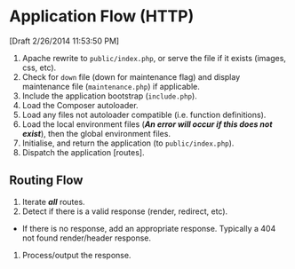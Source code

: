 # Application Flow (HTTP)

[Draft 2/26/2014 11:53:50 PM]

 1. Apache rewrite to `public/index.php`, or serve the file if it exists (images, css, etc).
 1. Check for `down` file (down for maintenance flag) and display maintenance file (`maintenance.php`) if applicable.
 1. Include the application bootstrap (`include.php`).
 1. Load the Composer autoloader.
 1. Load any files not autoloader compatible (i.e. function definitions). 
 1. Load the local environment files (***An error will occur if this does not exist***), then the global environment files. 
 1. Initialise, and return the application (to `public/index.php`).
 1. Dispatch the application [routes].

## Routing Flow

 1. Iterate ***all*** routes.
 1. Detect if there is a valid response (render, redirect, etc).
   - If there is no response, add an appropriate response. Typically a 404 not found render/header response.
 1. Process/output the response.